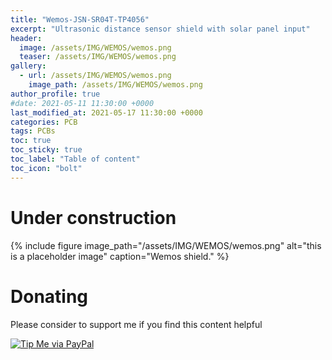 ```yaml
---
title: "Wemos-JSN-SR04T-TP4056"
excerpt: "Ultrasonic distance sensor shield with solar panel input"
header:
  image: /assets/IMG/WEMOS/wemos.png
  teaser: /assets/IMG/WEMOS/wemos.png
gallery:
  - url: /assets/IMG/WEMOS/wemos.png
    image_path: /assets/IMG/WEMOS/wemos.png
author_profile: true
#date: 2021-05-11 11:30:00 +0000
last_modified_at: 2021-05-17 11:30:00 +0000
categories: PCB
tags: PCBs
toc: true
toc_sticky: true
toc_label: "Table of content"
toc_icon: "bolt" 
---
```

# Under construction

{% include figure image_path="/assets/IMG/WEMOS/wemos.png" alt="this is a placeholder image" caption="Wemos shield." %}

# Donating

Please consider to support me if you find this content helpful

[![Tip Me via PayPal](https://img.shields.io/badge/PayPal-tip%20me-bb005d.svg?style=for-the-badge&logo=paypal)](https://paypal.me/picogizmo)

